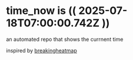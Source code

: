# time_now is (( 2025-07-18T07:00:00.742Z ))

an automated repo that shows the currnent time

inspired by [breakingheatmap](https://github.com/breakingheatmap/breakingheatmap)